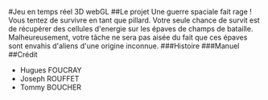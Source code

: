 #Jeu en temps réel 3D webGL
##Le projet
Une guerre spaciale fait rage ! Vous tentez de survivre en tant que pillard. Votre seule chance de survit est de récupérer des cellules d'energie sur les épaves de champs de bataille. Malheureusement, votre tâche ne sera pas aisée du fait que ces épaves sont envahis d'aliens d'une origine inconnue.
###Histoire
###Manuel
##Crédit
- Hugues FOUCRAY
- Joseph ROUFFET
- Tommy BOUCHER

